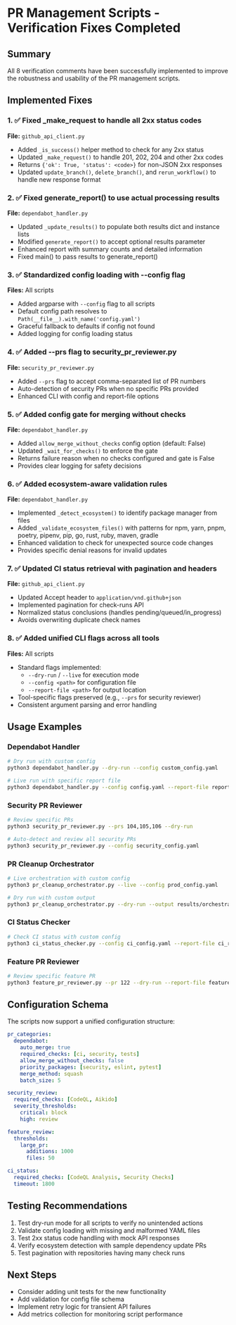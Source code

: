 # PR Management Scripts - Verification Fixes Completed

## Summary
All 8 verification comments have been successfully implemented to improve the robustness and usability of the PR management scripts.

## Implemented Fixes

### 1. ✅ Fixed _make_request to handle all 2xx status codes
**File:** `github_api_client.py`
- Added `_is_success()` helper method to check for any 2xx status
- Updated `_make_request()` to handle 201, 202, 204 and other 2xx codes
- Returns `{'ok': True, 'status': <code>}` for non-JSON 2xx responses
- Updated `update_branch()`, `delete_branch()`, and `rerun_workflow()` to handle new response format

### 2. ✅ Fixed generate_report() to use actual processing results
**File:** `dependabot_handler.py`
- Updated `_update_results()` to populate both results dict and instance lists
- Modified `generate_report()` to accept optional results parameter
- Enhanced report with summary counts and detailed information
- Fixed main() to pass results to generate_report()

### 3. ✅ Standardized config loading with --config flag
**Files:** All scripts
- Added argparse with `--config` flag to all scripts
- Default config path resolves to `Path(__file__).with_name('config.yaml')`
- Graceful fallback to defaults if config not found
- Added logging for config loading status

### 4. ✅ Added --prs flag to security_pr_reviewer.py
**File:** `security_pr_reviewer.py`
- Added `--prs` flag to accept comma-separated list of PR numbers
- Auto-detection of security PRs when no specific PRs provided
- Enhanced CLI with config and report-file options

### 5. ✅ Added config gate for merging without checks
**File:** `dependabot_handler.py`
- Added `allow_merge_without_checks` config option (default: False)
- Updated `_wait_for_checks()` to enforce the gate
- Returns failure reason when no checks configured and gate is False
- Provides clear logging for safety decisions

### 6. ✅ Added ecosystem-aware validation rules
**File:** `dependabot_handler.py`
- Implemented `_detect_ecosystem()` to identify package manager from files
- Added `_validate_ecosystem_files()` with patterns for npm, yarn, pnpm, poetry, pipenv, pip, go, rust, ruby, maven, gradle
- Enhanced validation to check for unexpected source code changes
- Provides specific denial reasons for invalid updates

### 7. ✅ Updated CI status retrieval with pagination and headers
**File:** `github_api_client.py`
- Updated Accept header to `application/vnd.github+json`
- Implemented pagination for check-runs API
- Normalized status conclusions (handles pending/queued/in_progress)
- Avoids overwriting duplicate check names

### 8. ✅ Added unified CLI flags across all tools
**Files:** All scripts
- Standard flags implemented:
  - `--dry-run` / `--live` for execution mode
  - `--config <path>` for configuration file
  - `--report-file <path>` for output location
- Tool-specific flags preserved (e.g., `--prs` for security reviewer)
- Consistent argument parsing and error handling

## Usage Examples

### Dependabot Handler
```bash
# Dry run with custom config
python3 dependabot_handler.py --dry-run --config custom_config.yaml

# Live run with specific report file
python3 dependabot_handler.py --config config.yaml --report-file reports/dependabot_$(date +%Y%m%d).md
```

### Security PR Reviewer
```bash
# Review specific PRs
python3 security_pr_reviewer.py --prs 104,105,106 --dry-run

# Auto-detect and review all security PRs
python3 security_pr_reviewer.py --config security_config.yaml
```

### PR Cleanup Orchestrator
```bash
# Live orchestration with custom config
python3 pr_cleanup_orchestrator.py --live --config prod_config.yaml

# Dry run with custom output
python3 pr_cleanup_orchestrator.py --dry-run --output results/orchestration.json
```

### CI Status Checker
```bash
# Check CI status with custom config
python3 ci_status_checker.py --config ci_config.yaml --report-file ci_report.md
```

### Feature PR Reviewer
```bash
# Review specific feature PR
python3 feature_pr_reviewer.py --pr 122 --dry-run --report-file feature_review.md
```

## Configuration Schema

The scripts now support a unified configuration structure:

```yaml
pr_categories:
  dependabot:
    auto_merge: true
    required_checks: [ci, security, tests]
    allow_merge_without_checks: false
    priority_packages: [security, eslint, pytest]
    merge_method: squash
    batch_size: 5

security_review:
  required_checks: [CodeQL, Aikido]
  severity_thresholds:
    critical: block
    high: review

feature_review:
  thresholds:
    large_pr:
      additions: 1000
      files: 50

ci_status:
  required_checks: [CodeQL Analysis, Security Checks]
  timeout: 1800
```

## Testing Recommendations

1. Test dry-run mode for all scripts to verify no unintended actions
2. Validate config loading with missing and malformed YAML files
3. Test 2xx status code handling with mock API responses
4. Verify ecosystem detection with sample dependency update PRs
5. Test pagination with repositories having many check runs

## Next Steps

- Consider adding unit tests for the new functionality
- Add validation for config file schema
- Implement retry logic for transient API failures
- Add metrics collection for monitoring script performance
